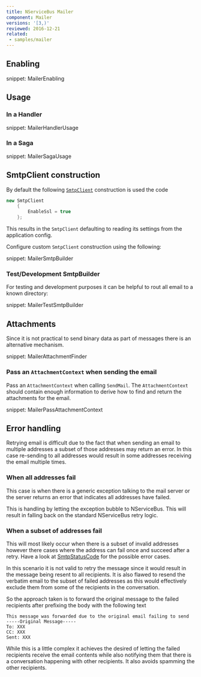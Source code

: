 ```yaml
---
title: NServiceBus Mailer
component: Mailer
versions: '[3,)'
reviewed: 2016-12-21
related:
 - samples/mailer
---
```



## Enabling

snippet: MailerEnabling


## Usage


### In a Handler

snippet: MailerHandlerUsage


### In a Saga

snippet: MailerSagaUsage


## SmtpClient construction

By default the following [`SmtpClient`](https://msdn.microsoft.com/en-us/library/system.net.mail.smtpclient.aspx) construction is used the code

```cs
new SmtpClient
    {
        EnableSsl = true
    };
```

This results in the `SmtpClient` defaulting to reading its settings from the application config.

Configure custom `SmtpClient` construction using the following:

snippet: MailerSmtpBuilder


### Test/Development SmtpBuilder

For testing and development purposes it can be helpful to rout all email to a known directory:

snippet: MailerTestSmtpBuilder


## Attachments

Since it is not practical to send binary data as part of messages there is an alternative mechanism.

snippet: MailerAttachmentFinder


### Pass an `AttachmentContext` when sending the email

Pass an `AttachmentContext` when calling `SendMail`. The `AttachmentContext` should contain enough information to derive how to find and return the attachments for the email.

snippet: MailerPassAttachmentContext


## Error handling

Retrying email is difficult due to the fact that when sending an email to multiple addresses a subset of those addresses may return an error. In this case re-sending to all addresses would result in some addresses receiving the email multiple times.


### When all addresses fail

This case is when there is a generic exception talking to the mail server or the server returns an error that indicates all addresses have failed.

This is handling by letting the exception bubble to NServiceBus. This will result in falling back on the standard NServiceBus retry logic.


### When a subset of addresses fail

This will most likely occur when there is a subset of invalid addresses however there cases where the address can fail once and succeed after a retry. Have a look at [SmtpStatusCode](https://msdn.microsoft.com/en-us/library/system.net.mail.smtpstatuscode.aspx) for the possible error cases.

In this scenario it is not valid to retry the message since it would result in the message being resent to all recipients. It is also flawed to resend the verbatim email to the subset of failed addresses as this would effectively exclude them from some of the recipients in the conversation.

So the approach taken is to forward the original message to the failed recipients after prefixing the body with the following text

```
This message was forwarded due to the original email failing to send
-----Original Message-----
To: XXX
CC: XXX
Sent: XXX
```

While this is a little complex it achieves the desired of letting the failed recipients receive the email contents while also notifying them that there is a conversation happening with other recipients. It also avoids spamming the other recipients.